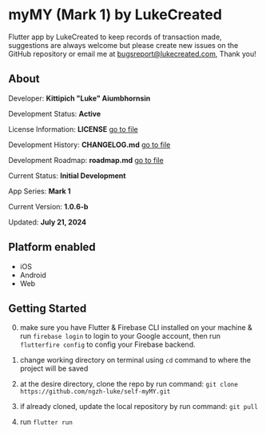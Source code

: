 # myMY (Mark 1) by LukeCreated

Flutter app by LukeCreated to keep records of transaction made, suggestions are always welcome but please create new issues on the GitHub repository or email me at <bugsreport@lukecreated.com>, Thank you!

## About

Developer: **Kittipich "Luke" Aiumbhornsin**

Development Status: **Active**

License Information: **LICENSE** [go to file](../LICENSE)

Development History: **CHANGELOG.md** [go to file](../CHANGELOG.md)

Development Roadmap: **roadmap.md** [go to file](roadmap.md)

Current Status: **Initial Development**

App Series: **Mark 1**

Current Version: **1.0.6-b**

Updated: **July 21, 2024**

## Platform enabled

- iOS
- Android
- Web

## Getting Started

0. make sure you have Flutter & Firebase CLI installed on your machine & run `firebase login` to login to your Google account, then run `flutterfire config` to config your Firebase backend.

1. change working directory on terminal using `cd` command to where the project will be saved

2. at the desire directory, clone the repo by run command:
`git clone https://github.com/ngzh-luke/self-myMY.git`

3. if already cloned, update the local repository by run command:
`git pull`

4. run `flutter run`
